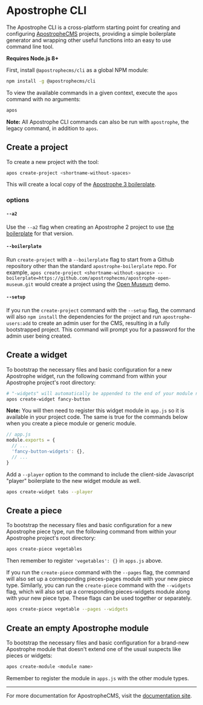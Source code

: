 # Apostrophe CLI

The Apostrophe CLI is a cross-platform starting point for creating and configuring [ApostropheCMS](https://github.com/apostrophecms/apostrophe) projects, providing a simple boilerplate generator and wrapping other useful functions into an easy to use command line tool.

**Requires Node.js 8+**

First, install `@apostrophecms/cli` as a global NPM module:

```bash
npm install -g @apostrophecms/cli
```

To view the available commands in a given context, execute the `apos` command with no arguments:

```bash
apos
```

**Note:** All Apostrophe CLI commands can also be run with `apostrophe`, the legacy command, in addition to `apos`.

## Create a project

To create a new project with the tool:
```bash
apos create-project <shortname-without-spaces>
```

This will create a local copy of the [Apostrophe 3 boilerplate](https://github.com/apostrophecms/a3-boilerplate).

### options

#### `--a2`

Use the `--a2` flag when creating an Apostrophe 2 project to use [the boilerplate](http://github.com/apostrophecms/apostrophe-boilerplate) for that version.

#### `--boilerplate`

Run `create-project` with a `--boilerplate` flag to start from a Github repository other than the standard `apostrophe-boilerplate` repo. For example, `apos create-project <shortname-without-spaces> --boilerplate=https://github.com/apostrophecms/apostrophe-open-museum.git` would create a project using the [Open Museum](https://github.com/apostrophecms/apostrophe-open-museum) demo.

#### `--setup`

If you run the `create-project` command with the `--setup` flag, the command will also `npm install` the dependencies for the project and run `apostrophe-users:add` to create an admin user for the CMS, resulting in a fully bootstrapped project. This command will prompt you for a password for the admin user being created.

## Create a widget
To bootstrap the necessary files and basic configuration for a new Apostrophe widget, run the following command from within your Apostrophe project's root directory:
```bash
# "-widgets" will automatically be appended to the end of your module name
apos create-widget fancy-button
```

**Note:** You will then need to register this widget module in `app.js` so it is available in your project code. The same is true for the commands below when you create a piece module or generic module.

```javascript
// app.js
module.exports = {
  // ...
  'fancy-button-widgets': {},
  // ...
}
```

Add a `--player` option to the command to include the client-side Javascript "player" boilerplate to the new widget module as well.

```bash
apos create-widget tabs --player
```

## Create a piece
To bootstrap the necessary files and basic configuration for a new Apostrophe piece type, run the following command from within your Apostrophe project's root directory:

```bash
apos create-piece vegetables
```

Then remember to register `'vegetables': {}` in `apps.js` above.

If you run the `create-piece` command with the `--pages` flag, the command will also set up a corresponding pieces-pages module with your new piece type. Similarly, you can run the `create-piece` command with the `--widgets` flag, which will also set up a corresponding pieces-widgets module along with your new piece type. These flags can be used together or separately.

```bash
apos create-piece vegetable --pages --widgets
```

## Create an empty Apostrophe module
To bootstrap the necessary files and basic configuration for a brand-new Apostrophe module that doesn't extend one of the usual suspects like pieces or widgets:
```bash
apos create-module <module name>
```

Remember to register the module in `apps.js` with the other module types.

---------------

For more documentation for ApostropheCMS, visit the [documentation site](https://docs.apostrophecms.org).
